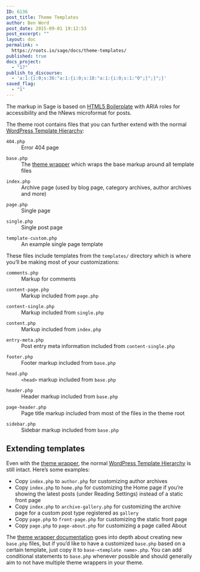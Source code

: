 ```yaml
---
ID: 6136
post_title: Theme Templates
author: Ben Word
post_date: 2015-09-01 19:12:53
post_excerpt: ""
layout: doc
permalink: >
  https://roots.io/sage/docs/theme-templates/
published: true
docs_project:
  - "17"
publish_to_discourse:
  - 'a:1:{i:0;s:36:"a:1:{i:0;s:18:"a:1:{i:0;s:1:"0";}";}";}'
saved_flag:
  - "1"
---
```

The markup in Sage is based on [HTML5 Boilerplate](http://html5boilerplate.com/) with ARIA roles for accessibility and the hNews microformat for posts.

The theme root contains files that you can further extend with the normal [WordPress Template Hierarchy](http://codex.wordpress.org/Template_Hierarchy):

<dl class="dl-horizontal">
  <dt><code>404.php</code></dt>
  <dd>Error 404 page</dd>
</dl>
<dl class="dl-horizontal">
  <dt><code>base.php</code></dt>
  <dd>The <a href="/sage/docs/theme-wrapper/">theme wrapper</a> which wraps the base markup around all template files</dd>
</dl>
<dl class="dl-horizontal">
  <dt><code>index.php</code></dt>
  <dd>Archive page (used by blog page, category archives, author archives and more)</dd>
</dl>
<dl class="dl-horizontal">
  <dt><code>page.php</code></dt>
  <dd>Single page</dd>
</dl>
<dl class="dl-horizontal">
  <dt><code>single.php</code></dt>
  <dd>Single post page</dd>
</dl>
<dl class="dl-horizontal">
  <dt><code>template-custom.php</code></dt>
  <dd>An example single page template</dd>
</dl>

<p>These files include templates from the <code>templates/</code> directory which is where you&rsquo;ll be making most of your customizations:</p>
<dl class="dl-horizontal">
  <dt><code>comments.php</code></dt>
  <dd>Markup for comments</dd>
</dl>
<dl class="dl-horizontal">
  <dt><code>content-page.php</code></dt>
  <dd>Markup included from <code>page.php</code></dd>
</dl>
<dl class="dl-horizontal">
  <dt><code>content-single.php</code></dt>
  <dd>Markup included from <code>single.php</code></dd>
</dl>
<dl class="dl-horizontal">
  <dt><code>content.php</code></dt>
  <dd>Markup included from <code>index.php</code></dd>
</dl>
<dl class="dl-horizontal">
  <dt><code>entry-meta.php</code></dt>
  <dd>Post entry meta information included from <code>content-single.php</code></dd>
</dl>
<dl class="dl-horizontal">
  <dt><code>footer.php</code></dt>
  <dd>Footer markup included from <code>base.php</code></dd>
</dl>
<dl class="dl-horizontal">
  <dt><code>head.php</code></dt>
  <dd><code>&lt;head&gt;</code> markup included from <code>base.php</code></dd>
</dl>
<dl class="dl-horizontal">
  <dt><code>header.php</code></dt>
  <dd>Header markup included from <code>base.php</code></dd>
</dl>
<dl class="dl-horizontal">
  <dt><code>page-header.php</code></dt>
  <dd>Page title markup included from most of the files in the theme root</dd>
</dl>
<dl class="dl-horizontal">
  <dt><code>sidebar.php</code></dt>
  <dd>Sidebar markup included from <code>base.php</code></dd>
</dl>

## Extending templates

Even with the [theme wrapper](/sage/docs/theme-wrapper/), the normal [WordPress Template Hierarchy](http://codex.wordpress.org/Template_Hierarchy) is still intact. Here’s some examples:

* Copy `index.php` to `author.php` for customizing author archives
* Copy `index.php` to `home.php` for customizing the Home page if you’re showing the latest posts (under Reading Settings) instead of a static front page
* Copy `index.php` to `archive-gallery.php` for customizing the archive page for a custom post type registered as `gallery`
* Copy `page.php` to `front-page.php` for customizing the static front page
* Copy `page.php` to `page-about.php` for customizing a page called About

The [theme wrapper documentation](/sage/docs/theme-wrapper/) goes into depth about creating new `base.php` files, but if you’d like to have a customized `base.php` based on a certain template, just copy it to `base-<template name>.php`. You can add conditional statements to `base.php` whenever possible and should generally aim to not have multiple theme wrappers in your theme.